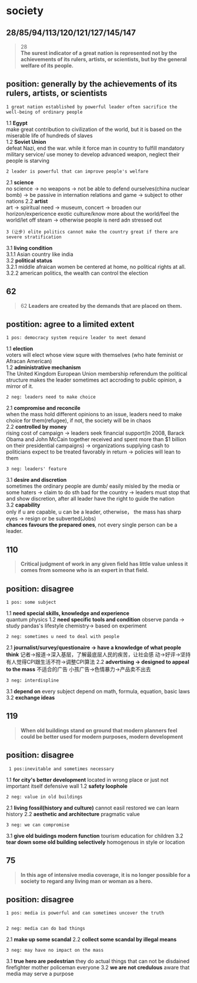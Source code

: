 society
==============
28/85/94/113/120/121/127/145/147
------------------
>28  
>**The surest indicator of a great nation is represented not by the achievements of its rulers, artists, or scientists, but by the general welfare of its people.**

## position: generally by the achievements of its rulers, artists, or scientists

    1 great nation established by powerful leader often sacrifice the well-being of ordinary people
1.1 **Egypt**  
make great contribution to civilization of the world, but it is based on the miserable life of hundreds of slaves  
1.2 **Soviet Union**  
defeat Nazi, end the war. while it force man in country to  fulfill mandatory military service/ use money to develop advanced weapon, neglect their people is starving  

    2 leader is powerful that can improve people's welfare
2.1 **science**  
no science -> no weapons -> not be able to defend ourselves(china nuclear bomb)  -> be passive in internation relations and game -> subject to other  nations
2.2 **artist**  
art -> spiritual need -> museum, concert -> broaden our horizon/expericence exotic culture/know more about the world/feel the world/let off steam -> otherwise people is nerd adn stressed out

    3 (让步) elite politics cannot make the country great if there are severe stratification
3.1 **living condition**  
3.1.1 Asian country like india  
3.2 **political status**  
3.2.1 middle afraican women be centered at home, no political rights at all.  
3.2.2 american politics, the wealth can control the election  

62
-------------------------------------------
>62
>**Leaders are created by the demands that are placed on them.**  

## postition: agree to a limited extent

    1 pos: democracy system require leader to meet demand
1.1 **election**  
voters will elect whose view squre with themselves (who hate feminist or Afracan American)   
1.2 **administrative mechanism**  
The United Kingdom European Union membership referendum
the political structure makes the leader sometimes act accroding to public opinion, a mirror of it.  

    2 neg: leaders need to make choice
2.1 **compromise and reconcile**  
when the mass hold different opinions to an issue, leaders need to make choice for them(refugee), if not, the society will be in chaos  
2.2 **controlled by money**  
rising cost of campaign -> leaders seek financial support(In 2008, Barack Obama and John McCain together received and spent more than $1 billion on their presidential campaigns) -> organizations supplying cash to politicians expect to be treated favorably in return -> policies will lean to them  

    3 neg: leaders' feature
3.1 **desire and discretion**  
sometimes the ordinary people are dumb/ easily misled by the media or some haters -> claim to do sth bad for the country -> leaders must stop that and show discretion, after all leader have the right to guide the nation  
3.2 **capability**  
only if u are capable, u can be a leader, otherwise， the mass has sharp eyes -> resign or be subverted(Jobs)  
**chances favours the prepared ones**, not every single person can be a leader.  

110
---------
>**Critical judgment of work in any given field has little value unless it comes from someone who is an expert in that field.**

## position: disagree
    1 pos: some subject 
1.1 **need special skills, knowledge and experience**  
quantum physics 
1.2 **need specific tools and condition**
observe panda -> study pandas's lifestyle
chemistry-> based on experiment

    2 neg: sometimes u need to deal with people
2.1 **journalist/survey/questionaire -> have a knowledge of what people think**
记者->报道->深入基层，了解最底层人民的疾苦，让社会感
动->好评->坚持
有人觉得CPI跟生活不符->调整CPI算法
2.2 **advertising -> designed to appeal to the mass**
不适合的广告 小孩广告->色情暴力->产品卖不出去

    3 neg: interdispline
3.1 **depend on**
every subject depend on math, formula, equation, basic laws
3.2 **exchange ideas**


119
--------
>**When old buildings stand on ground that modern
planners feel could be better used for modern
purposes, modern development**

## position: disagree
     1 pos:inevitable and sometimes necessary
1.1 **for city's better development**
located in wrong place or just not important itself
defensive wall
1.2 **safety loophole**

    2 neg: value in old buildings
2.1 **living fossil(history and culture)**
cannot easil restored
we can learn history
2.2 **aesthetic and architecture**
pragmatic value 

    3 neg: we can compromise
3.1 **give old buidings modern function**
tourism
education for children
3.2 **tear down some old building selectively**
homogenous in style or location

75
---------------------
>**In this age of intensive media coverage, it is no longer possible for a society to regard any living man or woman as a hero.**

## position: disagree
    
    1 pos: media is powerful and can sometimes uncover the truth


    2 neg: media can do bad things
2.1 **make up some scandal**
2.2 **collect some scandal by illegal means**
    
    3 neg: may have no impact on the mass
 3.1 **true hero are pedestrian**
 they do actual things that can not be disdained
 firefighter mother policeman everyone
 3.2 **we are not credulous**
 aware that media may serve a purpose


<!--stackedit_data:
eyJoaXN0b3J5IjpbNTQ5ODM2NTQ5LC0zNjE1OTE1ODgsLTMyNj
c2NjQ4OCwtMjM0OTU1NDE4LC04NjY2NzM2ODUsLTE0MTMyMTY3
NDMsLTEyNTU0MDM1MzEsNjQxMDc1NzQsLTE4Nzk0MzkxNjAsNz
E5ODQxMjQ0LDc0OTg1ODk3NSwtMjkxNjc4MzIwLC0xNDc5NTEy
MTAzLC0xMDIxMzYzMTAxLC0xMTI1NDAzMzkzLDg0ODY0NTExLD
Q0NjczNDE4OCwtMTkyNTg0OTk1NV19
-->